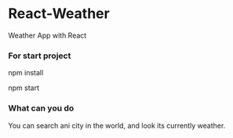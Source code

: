 # React-Weather
Weather App with React


### For start project

npm install

npm start


### What can you do

You can search ani city in the world, and look its currently weather.
